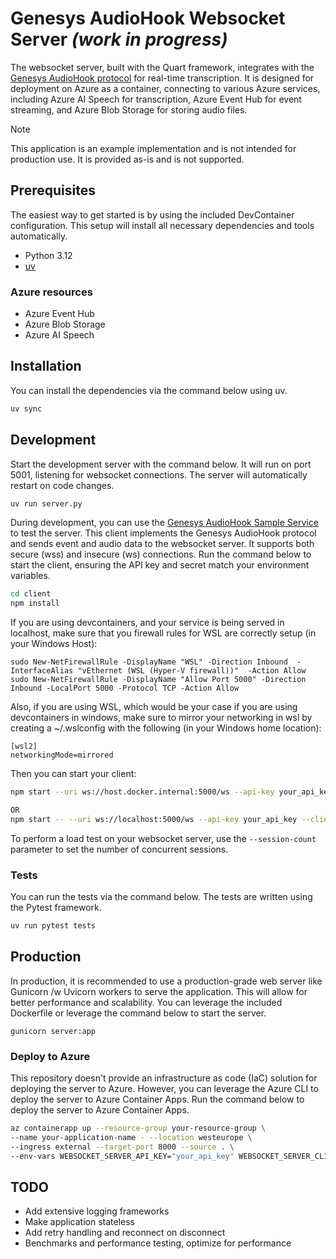 # Genesys AudioHook Websocket Server _(work in progress)_

The websocket server, built with the Quart framework, integrates with the [Genesys AudioHook protocol](https://developer.genesys.cloud/devapps/audiohook) for real-time transcription. It is designed for deployment on Azure as a container, connecting to various Azure services, including Azure AI Speech for transcription, Azure Event Hub for event streaming, and Azure Blob Storage for storing audio files.

> [!NOTE]
> This application is an example implementation and is not intended for production use. It is provided as-is and is not supported.

## Prerequisites

The easiest way to get started is by using the included DevContainer configuration. This setup will install all necessary dependencies and tools automatically.

- Python 3.12
- [uv](https://docs.astral.sh/uv/getting-started/installation/)

### Azure resources

- Azure Event Hub
- Azure Blob Storage
- Azure AI Speech

## Installation

You can install the dependencies via the command below using uv.

```bash
uv sync
```

## Development

Start the development server with the command below. It will run on port 5001, listening for websocket connections. The server will automatically restart on code changes.

```bash
uv run server.py
```

During development, you can use the [Genesys AudioHook Sample Service](https://github.com/purecloudlabs/audiohook-reference-implementation/tree/main/client) to test the server. This client implements the Genesys AudioHook protocol and sends event and audio data to the websocket server. It supports both secure (wss) and insecure (ws) connections. Run the command below to start the client, ensuring the API key and secret match your environment variables.

```bash
cd client
npm install
```
If you are using devcontainers, and your service is being served in localhost, make sure that you firewall rules for WSL are correctly setup (in your Windows Host):
```
sudo New-NetFirewallRule -DisplayName "WSL" -Direction Inbound  -InterfaceAlias "vEthernet (WSL (Hyper-V firewall))"  -Action Allow
sudo New-NetFirewallRule -DisplayName "Allow Port 5000" -Direction Inbound -LocalPort 5000 -Protocol TCP -Action Allow
```
Also, if you are using WSL, which would be your case if you are using devcontainers in windows, make sure to mirror your networking in wsl by creating a ~/.wslconfig with the following (in your Windows home location):

```
[wsl2]
networkingMode=mirrored
```

Then you can start your client: 
```bash
npm start --uri ws://host.docker.internal:5000/ws --api-key your_api_key --client-secret your_secret --wavfile your_audio.wav

OR 
npm start -- --uri ws://localhost:5000/ws --api-key your_api_key --client-secret  your_secret --wavfile your_audio.wav
```

To perform a load test on your websocket server, use the `--session-count` parameter to set the number of concurrent sessions.

### Tests

You can run the tests via the command below. The tests are written using the Pytest framework.

```bash
uv run pytest tests
```

## Production

In production, it is recommended to use a production-grade web server like Gunicorn /w Uvicorn workers to serve the application. This will allow for better performance and scalability. You can leverage the included Dockerfile or leverage the command below to start the server.

```
gunicorn server:app
```

### Deploy to Azure

This repository doesn't provide an infrastructure as code (IaC) solution for deploying the server to Azure. However, you can leverage the Azure CLI to deploy the server to Azure Container Apps. Run the command below to deploy the server to Azure Container Apps.

```bash
az containerapp up --resource-group your-resource-group \
--name your-application-name - --location westeurope \
--ingress external --target-port 8000 --source . \
--env-vars WEBSOCKET_SERVER_API_KEY="your_api_key" WEBSOCKET_SERVER_CLIENT_SECRET="your_secret=" DEBUG_MODE="true"
```

## TODO
- Add extensive logging frameworks
- Make application stateless
- Add retry handling and reconnect on disconnect
- Benchmarks and performance testing, optimize for performance
